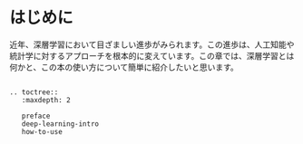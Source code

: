 # はじめに

近年、深層学習において目ざましい進歩がみられます。この進歩は、人工知能や統計学に対するアプローチを根本的に変えています。この章では、深層学習とは何かと、この本の使い方について簡単に紹介したいと思います。

```eval_rst

.. toctree::
   :maxdepth: 2

   preface
   deep-learning-intro
   how-to-use

```
